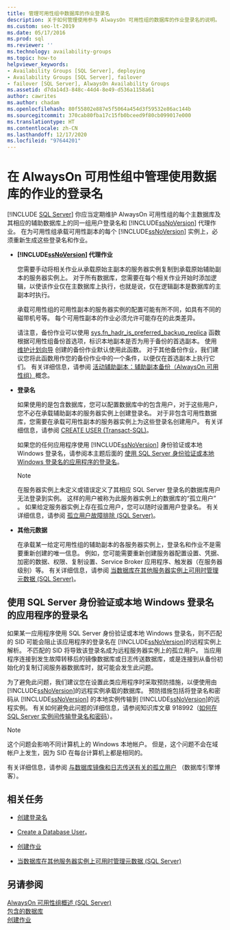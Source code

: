 ```yaml
---
title: 管理可用性组中数据库的作业登录名
description: 关于如何管理使用参与 AlwaysOn 可用性组的数据库的作业登录名的说明。
ms.custom: seo-lt-2019
ms.date: 05/17/2016
ms.prod: sql
ms.reviewer: ''
ms.technology: availability-groups
ms.topic: how-to
helpviewer_keywords:
- Availability Groups [SQL Server], deploying
- Availability Groups [SQL Server], failover
- failover [SQL Server], AlwaysOn Availability Groups
ms.assetid: d7da14d3-848c-44d4-8e49-d536a1158a61
author: cawrites
ms.author: chadam
ms.openlocfilehash: 80f55802e887e5f5064a454d3f59532e86ac144b
ms.sourcegitcommit: 370cab80fba17c15fb0bceed9f80cb099017e000
ms.translationtype: HT
ms.contentlocale: zh-CN
ms.lasthandoff: 12/17/2020
ms.locfileid: "97644201"
---
```

# <a name="manage-logins-for-jobs-using-databases-in-an-always-on-availability-group"></a>在 AlwaysOn 可用性组中管理使用数据库的作业的登录名
[!INCLUDE [SQL Server](../../../includes/applies-to-version/sqlserver.md)]
  你应当定期维护 AlwaysOn 可用性组的每个主数据库及其相应的辅助数据库上的同一组用户登录名和 [!INCLUDE[ssNoVersion](../../../includes/ssnoversion-md.md)] 代理作业。 在为可用性组承载可用性副本的每个 [!INCLUDE[ssNoVersion](../../../includes/ssnoversion-md.md)] 实例上，必须重新生成这些登录名和作业。  
  
-   **[!INCLUDE[ssNoVersion](../../../includes/ssnoversion-md.md)] 代理作业**  
  
     您需要手动将相关作业从承载原始主副本的服务器实例复制到承载原始辅助副本的服务器实例上。 对于所有数据库，您需要在每个相关作业开始时添加逻辑，以使该作业仅在主数据库上执行，也就是说，仅在逻辑副本是数据库的主副本时执行。  
  
     承载可用性组的可用性副本的服务器实例的配置可能有所不同，如具有不同的磁带机号等。 每个可用性副本的作业必须允许可能存在的此类差异。  
  
     请注意，备份作业可以使用 [sys.fn_hadr_is_preferred_backup_replica](../../../relational-databases/system-functions/sys-fn-hadr-backup-is-preferred-replica-transact-sql.md) 函数根据可用性组备份首选项，标识本地副本是否为用于备份的首选副本。 使用 [维护计划向导](../../../relational-databases/maintenance-plans/use-the-maintenance-plan-wizard.md) 创建的备份作业默认使用此函数。 对于其他备份作业，我们建议您将此函数用作您的备份作业中的一个条件，以便仅在首选副本上执行它们。 有关详细信息，请参阅 [活动辅助副本：辅助副本备份（AlwaysOn 可用性组）](../../../database-engine/availability-groups/windows/active-secondaries-backup-on-secondary-replicas-always-on-availability-groups.md)概念。  
  
-   **登录名**  
  
     如果使用的是包含数据库，您可以配置数据库中的包含用户，对于这些用户，您不必在承载辅助副本的服务器实例上创建登录名。 对于非包含可用性数据库，您需要在承载可用性副本的服务器实例上为这些登录名创建用户。 有关详细信息，请参阅 [CREATE USER (Transact-SQL)](../../../t-sql/statements/create-user-transact-sql.md)。  
  
     如果您的任何应用程序使用 [!INCLUDE[ssNoVersion](../../../includes/ssnoversion-md.md)] 身份验证或本地 Windows 登录名，请参阅本主题后面的 [使用 SQL Server 身份验证或本地 Windows 登录名的应用程序的登录名](../../../database-engine/availability-groups/windows/logins-and-jobs-for-availability-group-databases.md#SSauthentication)。  
  
    > [!NOTE]  
    >  在服务器实例上未定义或错误定义了其相应 SQL Server 登录名的数据库用户无法登录到实例。 这样的用户被称为此服务器实例上的数据库的“孤立用户”  。 如果给定服务器实例上存在孤立用户，您可以随时设置用户登录名。 有关详细信息，请参阅 [孤立用户故障排除 (SQL Server)](../../../sql-server/failover-clusters/troubleshoot-orphaned-users-sql-server.md)。  
  
-   **其他元数据**  
  
     在承载某一给定可用性组的辅助副本的各服务器实例上，登录名和作业不是需要重新创建的唯一信息。 例如，您可能需要重新创建服务器配置设置、凭据、加密的数据、权限、复制设置、Service Broker 应用程序、触发器（在服务器级别）等。 有关详细信息，请参阅 [当数据库在其他服务器实例上可用时管理元数据 (SQL Server)](../../../relational-databases/databases/manage-metadata-when-making-a-database-available-on-another-server.md)。  
  
##  <a name="logins-of-applications-that-use-sql-server-authentication-or-a-local-windows-login"></a><a name="SSauthentication"></a> 使用 SQL Server 身份验证或本地 Windows 登录名的应用程序的登录名  
 如果某一应用程序使用 SQL Server 身份验证或本地 Windows 登录名，则不匹配的 SID 可能会阻止该应用程序的登录名在 [!INCLUDE[ssNoVersion](../../../includes/ssnoversion-md.md)]的远程实例上解析。 不匹配的 SID 将导致该登录名成为远程服务器实例上的孤立用户。 当应用程序连接到发生故障转移后的镜像数据库或日志传送数据库，或是连接到从备份初始化的复制订阅服务器数据库时，就可能会发生此问题。  
  
 为了避免此问题，我们建议您在设置此类应用程序时采取预防措施，以便使用由 [!INCLUDE[ssNoVersion](../../../includes/ssnoversion-md.md)]的远程实例承载的数据库。 预防措施包括将登录名和密码从 [!INCLUDE[ssNoVersion](../../../includes/ssnoversion-md.md)] 的本地实例传输到 [!INCLUDE[ssNoVersion](../../../includes/ssnoversion-md.md)]的远程实例。 有关如何避免此问题的详细信息，请参阅知识库文章 918992（[如何在 SQL Server 实例间传输登录名和密码](https://support.microsoft.com/kb/918992/)）。  
  
> [!NOTE]  
>  这个问题会影响不同计算机上的 Windows 本地帐户。 但是，这个问题不会在域帐户上发生，因为 SID 在每台计算机上都是相同的。  
  
 有关详细信息，请参阅 [与数据库镜像和日志传送有关的孤立用户](/archive/blogs/sqlserverfaq/orphaned-users-with-database-mirroring-and-log-shipping) （数据库引擎博客）。  
  
##  <a name="related-tasks"></a><a name="RelatedTasks"></a> 相关任务  
  
-   [创建登录名](../../../relational-databases/security/authentication-access/create-a-login.md)  
  
-   [Create a Database User](../../../relational-databases/security/authentication-access/create-a-database-user.md)。  
  
-   [创建作业](../../../ssms/agent/create-a-job.md)  
  
-   [当数据库在其他服务器实例上可用时管理元数据 (SQL Server)](../../../relational-databases/databases/manage-metadata-when-making-a-database-available-on-another-server.md)  
  
## <a name="see-also"></a>另请参阅  
 [AlwaysOn 可用性组概述 (SQL Server)](../../../database-engine/availability-groups/windows/overview-of-always-on-availability-groups-sql-server.md)   
 [包含的数据库](../../../relational-databases/databases/contained-databases.md)   
 [创建作业](../../../ssms/agent/create-jobs.md)  
  

